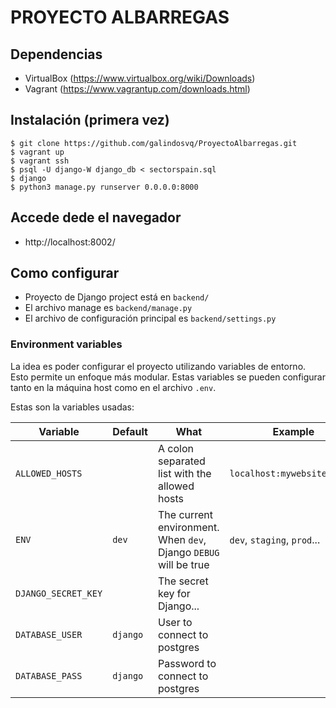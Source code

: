 # PROYECTO ALBARREGAS

## Dependencias

- VirtualBox (https://www.virtualbox.org/wiki/Downloads)
- Vagrant (https://www.vagrantup.com/downloads.html)

## Instalación (primera vez)

    $ git clone https://github.com/galindosvq/ProyectoAlbarregas.git
    $ vagrant up
    $ vagrant ssh
    $ psql -U django-W django_db < sectorspain.sql
    $ django
    $ python3 manage.py runserver 0.0.0.0:8000

## Accede dede el navegador

- http://localhost:8002/

## Como configurar

- Proyecto de Django project está en `backend/`
- El archivo manage es `backend/manage.py`
- El archivo de configuración principal es `backend/settings.py`

### Environment variables

La idea es poder configurar el proyecto utilizando variables de entorno. Esto permite un enfoque más modular. Estas variables se pueden configurar tanto en la máquina host como en el archivo `.env`.

Estas son la variables usadas:

| Variable            | Default  | What                                                             | Example                     |
| ------------------- | -------- | ---------------------------------------------------------------- | --------------------------- |
| `ALLOWED_HOSTS`     |          | A colon separated list with the allowed hosts                    | `localhost:mywebsite.local` |
| `ENV`               | `dev`    | The current environment. When `dev`, Django `DEBUG` will be true | `dev`, `staging`, `prod`... |
| `DJANGO_SECRET_KEY` |          | The secret key for Django...                                     |                             |
| `DATABASE_USER`     | `django` | User to connect to postgres                                      |                             |
| `DATABASE_PASS`     | `django` | Password to connect to postgres                                  |                             |
